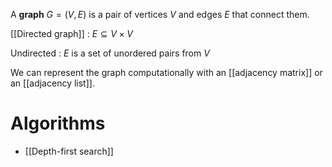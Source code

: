 A **graph** $G = (V,E)$ is a pair of vertices $V$ and edges $E$ that connect them. 

[[Directed graph]]
: $E \subseteq V \times V$

Undirected
: $E$ is a set of unordered pairs from $V$

We can represent the graph computationally with an [[adjacency matrix]] or an [[adjacency list]].

# Algorithms

* [[Depth-first search]]